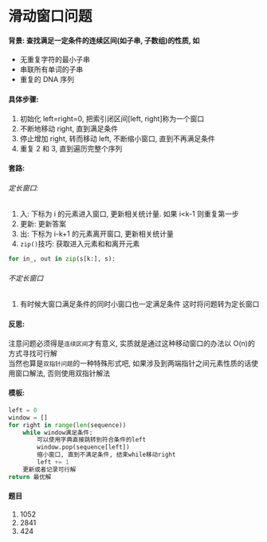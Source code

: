 # 滑动窗口问题

#### 背景: 查找满足一定条件的连续区间(如子串, 子数组)的性质, 如

- 无重复字符的最小子串
- 串联所有单词的子串
- 重复的 DNA 序列

#### 具体步骤:

1. 初始化 left=right=0, 把索引闭区间[left, right]称为一个窗口
2. 不断地移动 right, 直到满足条件
3. 停止增加 right, 转而移动 left, 不断缩小窗口, 直到不再满足条件
4. 重复 2 和 3, 直到遍历完整个序列

#### 套路:

###### 定长窗口:

1. 入: 下标为 i 的元素进入窗口, 更新相关统计量. 如果 i<k-1 则重复第一步
2. 更新: 更新答案
3. 出: 下标为 i-k+1 的元素离开窗口, 更新相关统计量
4. `zip()`技巧: 获取进入元素和和离开元素

```python
for in_, out in zip(s[k:], s):
```

###### 不定长窗口
1. 有时候大窗口满足条件的同时小窗口也一定满足条件 这时将问题转为定长窗口

#### 反思:

注意问题必须得是`连续区间`才有意义, 实质就是通过这种移动窗口的办法以 O(n)的方式寻找可行解  
当然也算是`双指针问题`的一种特殊形式吧, 如果涉及到两端指针之间元素性质的话使用窗口解法, 否则使用双指针解法

#### 模板:

```python
left = 0
window = []
for right in range(len(sequence))
    while window满足条件:
        可以使用字典直接跳转到符合条件的left
        window.pop(sequence[left])
        缩小窗口, 直到不满足条件, 结束while移动right
        left += 1
    更新或者记录可行解
return 最优解
```

#### 题目
1. 1052
2. 2841
3. 424
